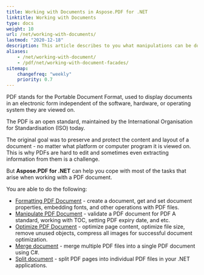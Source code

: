 ```yaml
---
title: Working with Documents in Aspose.PDF for .NET 
linktitle: Working with Documents
type: docs
weight: 10
url: /net/working-with-documents/
lastmod: "2020-12-18"
description: This article describes to you what manipulations can be done with the document with the Aspose.PDF library.
aliases:
    - /net/working-with-document/
    - /pdf/net/working-with-document-facades/
sitemap:
    changefreq: "weekly"
    priority: 0.7
---
```


PDF stands for the Portable Document Format, used to display documents in an electronic form independent of the software, hardware, or operating system they are viewed on. 

The PDF is an open standard, maintained by the International Organisation for Standardisation (ISO) today. 

The original goal was to preserve and protect the content and layout of a document - no matter what platform or computer program it is viewed on. This is why PDFs are hard to edit and sometimes even extracting information from them is a challenge. 

But **Aspose.PDF for .NET** can help you cope with most of the tasks that arise when working with a PDF document.

You are able to do the following:

- [Formatting PDF Document](/pdf/net/formatting-pdf-document/) - create a document, get and set document properties, embedding fonts, and other operations with PDF files.  
- [Manipulate PDF Document](/pdf/net/manipulate-pdf-document/) - validate a PDF document for PDF A standard, working with TOC, setting PDF expiry date, and etc.   
- [Optimize PDF Document](/pdf/net/optimize-pdf-document/) - optimize page content, optimize file size, remove unused objects, compress all images for successful document optimization.
- [Merge document](/pdf/net/merge-pdf-documents/) - merge multiple PDF files into a single PDF document using C#.
- [Split document](/pdf/net/split-document/) - split PDF pages into individual PDF files in your .NET applications. 


